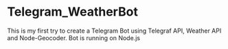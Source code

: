 # Telegram_WeatherBot
This is my first try to create a Telegram Bot using Telegraf API, Weather API and Node-Geocoder.
Bot is running on Node.js
